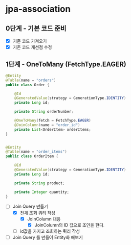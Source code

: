 # jpa-association


## 0단계 - 기본 코드 준비
- [X] 기존 코드 가져오기
- [X] 기존 코드 개선점 수정

## 1단계 - OneToMany (FetchType.EAGER)

```java 
@Entity
@Table(name = "orders")
public class Order {

    @Id
    @GeneratedValue(strategy = GenerationType.IDENTITY)
    private Long id;

    private String orderNumber;

    @OneToMany(fetch = FetchType.EAGER)
    @JoinColumn(name = "order_id")
    private List<OrderItem> orderItems;
}


@Entity
@Table(name = "order_items")
public class OrderItem {

    @Id
    @GeneratedValue(strategy = GenerationType.IDENTITY)
    private Long id;

    private String product;

    private Integer quantity;
}
```
- [ ] Join Query 만들기
  - [X] 전체 조회 쿼리 작성
    - [X] JoinColumn 대응 
      - [X] JoinColumn의 ID 값으로 조인을 한다.
  - [ ] id값을 가지고 조회하는 쿼리 작성 
- [ ] Join Query 를 만들어 Entity화 해보기
